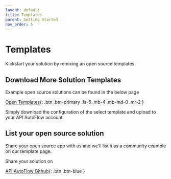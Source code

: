 ```yaml
---
layout: default
title: Templates
parent: Getting Started
nav_order: 5
---
```


# Templates

Kickstart your solution by remixing an open source templates.

## Download More Solution Templates
Example open source solutions can be found in the below page

[Open Templates](https://www.apiautoflow.com/template){: .btn .btn-primary .fs-5 .mb-4 .mb-md-0 .mr-2 }

Simply download the configuration of the select template and upload to your API AutoFlow account.


## List your open source solution

Share your open source app with us and we’ll list it as a community example on our template page.

Share your solution on

[API AutoFlow Github](https://github.com/API-AutoFlow/){: .btn .btn-blue }
